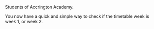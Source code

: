 Students of Accrington Academy.

You now have a quick and simple  way to check if the timetable week is week 1, or week 2.